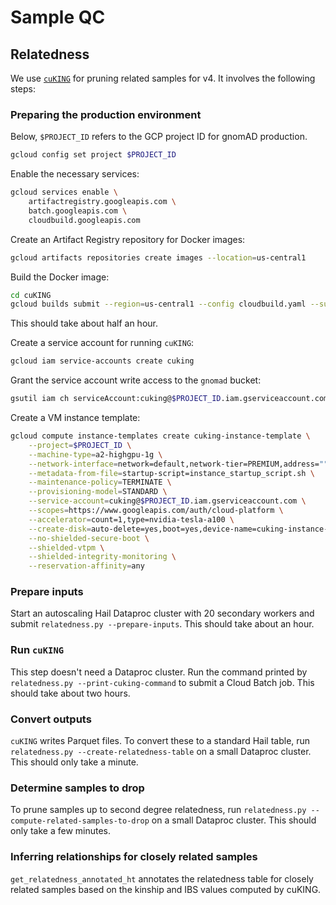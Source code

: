 # Sample QC

## Relatedness

We use [`cuKING`](https://github.com/populationgenomics/cuKING) for pruning related samples for v4. It involves the following steps:

### Preparing the production environment

Below, `$PROJECT_ID` refers to the GCP project ID for gnomAD production.

```sh
gcloud config set project $PROJECT_ID
```

Enable the necessary services:

```sh
gcloud services enable \
    artifactregistry.googleapis.com \
    batch.googleapis.com \
    cloudbuild.googleapis.com 
```

Create an Artifact Registry repository for Docker images:

```sh
gcloud artifacts repositories create images --location=us-central1
```

Build the Docker image:

```sh
cd cuKING
gcloud builds submit --region=us-central1 --config cloudbuild.yaml --substitutions=TAG_NAME=$(git describe --tags) .
```

This should take about half an hour.

Create a service account for running `cuKING`:

```sh
gcloud iam service-accounts create cuking
```

Grant the service account write access to the `gnomad` bucket:

```sh
gsutil iam ch serviceAccount:cuking@$PROJECT_ID.iam.gserviceaccount.com:objectAdmin gs://gnomad
```

Create a VM instance template:

```sh
gcloud compute instance-templates create cuking-instance-template \
    --project=$PROJECT_ID \
    --machine-type=a2-highgpu-1g \
    --network-interface=network=default,network-tier=PREMIUM,address="" \
    --metadata-from-file=startup-script=instance_startup_script.sh \
    --maintenance-policy=TERMINATE \
    --provisioning-model=STANDARD \
    --service-account=cuking@$PROJECT_ID.iam.gserviceaccount.com \
    --scopes=https://www.googleapis.com/auth/cloud-platform \
    --accelerator=count=1,type=nvidia-tesla-a100 \
    --create-disk=auto-delete=yes,boot=yes,device-name=cuking-instance-template,image=projects/ubuntu-os-cloud/global/images/ubuntu-1804-bionic-v20220712,mode=rw,size=10,type=pd-balanced \
    --no-shielded-secure-boot \
    --shielded-vtpm \
    --shielded-integrity-monitoring \
    --reservation-affinity=any
```

### Prepare inputs

Start an autoscaling Hail Dataproc cluster with 20 secondary workers and submit `relatedness.py --prepare-inputs`. This should take about an hour.

### Run `cuKING`

This step doesn't need a Dataproc cluster. Run the command printed by `relatedness.py --print-cuking-command` to submit a Cloud Batch job. This should take about two hours.

### Convert outputs

`cuKING` writes Parquet files. To convert these to a standard Hail table, run `relatedness.py --create-relatedness-table` on a small Dataproc cluster. This should only take a minute.

### Determine samples to drop

To prune samples up to second degree relatedness, run `relatedness.py --compute-related-samples-to-drop` on a small Dataproc cluster. This should only take a few minutes.

### Inferring relationships for closely related samples

`get_relatedness_annotated_ht` annotates the relatedness table for closely related samples based on the kinship and IBS values computed by cuKING.
